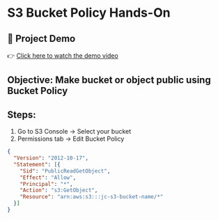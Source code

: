 # S3 Bucket Policy Hands-On
## 🎥 Project Demo

👉 [Click here to watch the demo video](https://drive.google.com/file/d/1JPwZ9Z5G7MG02vqREbII8CWD99W7sx_H/view?usp=sharing)


## Objective: Make bucket or object public using Bucket Policy

## Steps:
1. Go to S3 Console → Select your bucket
2. Permissions tab → Edit Bucket Policy

```json
{
  "Version": "2012-10-17",
  "Statement": [{
    "Sid": "PublicReadGetObject",
    "Effect": "Allow",
    "Principal": "*",
    "Action": "s3:GetObject",
    "Resource": "arn:aws:s3:::jc-s3-bucket-name/*"
  }]
}




